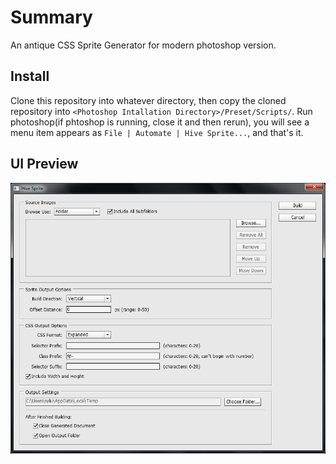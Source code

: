 # Summary

An antique CSS Sprite Generator for modern photoshop version.

## Install

Clone this repository into whatever directory, then copy the cloned repository into `<Photoshop Intallation Directory>/Preset/Scripts/`. Run photoshop(if phtoshop is running, close it and then rerun), you will see a menu item appears as `File | Automate | Hive Sprite...`, and that's it.

## UI Preview

![This is a hive sprite ui preview image][preview]

[preview]: assets/preview.png  "Hive Sprite UI Preiview"
